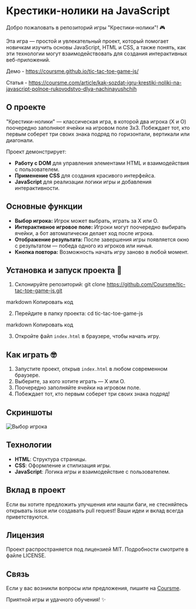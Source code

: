# Крестики-нолики на JavaScript

Добро пожаловать в репозиторий игры "Крестики-нолики"! 🎮

Эта игра — простой и увлекательный проект, который помогает новичкам изучить основы JavaScript, HTML и CSS, а также понять, как эти технологии могут взаимодействовать для создания интерактивных веб-приложений.

Демо - https://coursme.github.io/tic-tac-toe-game-js/

Cтатья - https://coursme.com/article/kak-sozdat-igru-krestiki-noliki-na-javascript-polnoe-rukovodstvo-dlya-nachinayushchih

## О проекте

"Крестики-нолики" — классическая игра, в которой два игрока (X и O) поочередно заполняют ячейки на игровом поле 3x3. Побеждает тот, кто первым соберет три своих знака подряд по горизонтали, вертикали или диагонали.

Проект демонстрирует:
- **Работу с DOM** для управления элементами HTML и взаимодействия с пользователем.
- **Применение CSS** для создания красивого интерфейса.
- **JavaScript** для реализации логики игры и добавления интерактивности.

## Основные функции

- **Выбор игрока:** Игрок может выбрать, играть за X или O.
- **Интерактивное игровое поле:** Игроки могут поочередно выбирать ячейки, а бот автоматически делает ход после игрока.
- **Отображение результата:** После завершения игры появляется окно с результатом — победа одного из игроков или ничья.
- **Кнопка повтора:** Возможность начать игру заново в любой момент.

## Установка и запуск проекта 🚀

1. Склонируйте репозиторий:
git clone https://github.com/Coursme/tic-tac-toe-game-js.git

markdown
Копировать код

2. Перейдите в папку проекта:
cd tic-tac-toe-game-js

markdown
Копировать код

3. Откройте файл `index.html` в браузере, чтобы начать игру.

## Как играть 🤓

1. Запустите проект, открыв `index.html` в любом современном браузере.
2. Выберите, за кого хотите играть — X или O.
3. Поочередно заполняйте ячейки на игровом поле.
4. Побеждает тот, кто первым соберет три своих знака подряд!

## Скриншоты

![Выбор игрока](https://github.com/Coursme/tic-tac-toe-game-js/tree/main/ezgif-4-25f49df4a5.gif)

## Технологии
- **HTML**: Структура страницы.
- **CSS**: Оформление и стилизация игры.
- **JavaScript**: Логика игры и взаимодействие с пользователем.

## Вклад в проект
Если вы хотите предложить улучшения или нашли баги, не стесняйтесь открывать issue или создавать pull request! Ваши идеи и вклад всегда приветствуются.

## Лицензия

Проект распространяется под лицензией MIT. Подробности смотрите в файле LICENSE.

## Связь
Если у вас возникли вопросы или предложения, пишите на [Coursme](https://github.com/Coursme).

Приятной игры и удачного обучения! ✨
